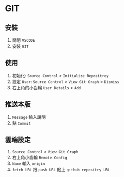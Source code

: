 # GIT

## 安裝

1. 關閉 `VSCODE`
2. 安裝 `GIT`

## 使用

1. 初始化: `Source Control` > `Initialize Repositroy`
2. 設定 `User`: `Source Control` > `View Git Graph` > `Dismiss`
3. 右上角的小齒輪 `User Details` > `Add`

## 推送本版

1. `Message` 輸入說明
2. 點 `Commit`


## 雲端設定

1. `Source Control` > `View Git Graph`
2. 右上角小齒輪 `Remote Config`
3. `Name` 輸入 `origin`
4. `fetch URL` 跟 `push URL` 貼上 `github repositry URL`